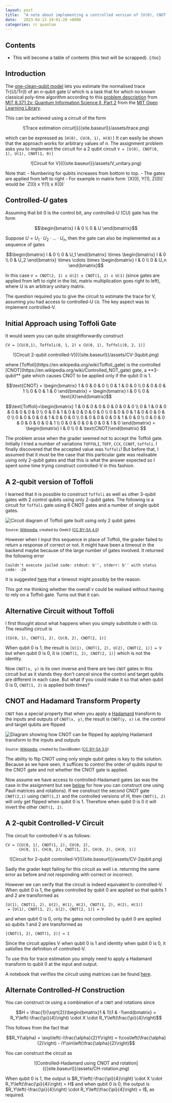 ```yaml
---
layout: post
title:  "A note about implementing a controlled version of [U(0), CNOT(0, 1), U(1), CNOT(1, 0)] using only 2-qubit gates."
date:   2023-04-13 19:01:20 +0000
categories: rc quantum
---
```

<h2> Contents </h2>

<style>
.p-img{
     text-align: center;
}
</style>

* This will become a table of contents (this text will be scrapped).
{:toc}

## Introduction

The [one-clean-qubit model](https://en.wikipedia.org/wiki/One_Clean_Qubit) lets you estimate the normalised trace $\mathrm{Tr}(U)/\mathrm{Tr}(I)$ of an $n$-qubit gate $U$ which is a task that for which no known classical poly-time algorithm according to this [problem description](https://openlearninglibrary.mit.edu/courses/course-v1:MITx+8.371.2x+2T2018/courseware/Week3/ps3/?activate_block_id=block-v1%3AMITx%2B8.371.2x%2B2T2018%2Btype%40sequential%2Bblock%40ps3) from [MIT 8.371.2x: Quantum Information Science II, Part 2](https://openlearninglibrary.mit.edu/courses/course-v1:MITx+8.371.2x+2T2018/course/) from the [MIT Open Learning Library](https://openlearning.mit.edu/courses-programs/open-learning-library).

This can be achieved using a circuit of the form

<p class='p-img' markdown=1>
![Trace estimation circuit]({{site.baseurl}}/assets/trace.png)
</p>

which can be expressed as `[H(0), CU(0, 1), H(0)]`
It can easily be shown that the approach works for arbitrary values of $n$. The assignment problem asks you to implement the circuit for a 2 qubit circuit `V = [U(0), CNOT(0, 1), U(1), CNOT(1, 0)]`

<p class='p-img' markdown=1>
![Circuit for V]({{site.baseurl}}/assets/V_unitary.png)
</p>
Note that:
- Numbering for qubits increases from bottom to top.
- The gates are applied from left to right
- For example in matrix form `[X(0), Y(1), Z(0)]` would be `Z(0) x Y(1) x X(0)`


## Controlled-$U$ gates

Assuming that bit 0 is the control bit, any controlled-U (CU) gate has the form

$$\begin{bmatrix}
I & 0 \\
0 & U
\end{bmatrix}$$

Suppose $U = U_1 \cdot U_2\cdot \ldots \cdot U_n$, then the gate can also be implemented as a sequence of gates 

$$\begin{bmatrix}
I & 0 \\
0 & U_1 \end{bmatrix} \times \begin{bmatrix}
I & 0 \\
0 & U_2 \end{bmatrix} \times \cdots \times \begin{bmatrix}
I & 0 \\
0 & U_n \end{bmatrix}$$

In this case `V = CNOT(2, 1) x U(2) x CNOT(1, 2) x U(1)` (since gates are applied from left to right in the list, matrix multiplication goes right to left), where U is an arbitrary unitary matrix.



The question required you to give the circuit to estimate the trace for V, assuming you had access to controlled-U `CU`. The key aspect was to implement controlled-V. 

## Initial Approach using Toffoli Gate

It would seem you can quite straightforwardly construct 

```
CV = [CU(0,1), Toffoli(0, 1, 2) x CU(0, 1), Toffoli(0, 2, 1)]
``` 
<p class='p-img' markdown=1>
![Circuit 2-qubit controlled-V]({{site.baseurl}}/assets/CV-3qubit.png)
</p>
where [Toffoli](https://en.wikipedia.org/wiki/Toffoli_gate) is the controlled [CNOT](https://en.wikipedia.org/wiki/Controlled_NOT_gate) gate, a **3-qubit** gate which causes CNOT to be applied only if the qubit 0 is 1. 

$$\text{CNOT} = \begin{bmatrix}
1 & 0 & 0 & 0 \\
0 & 1 & 0 & 0 \\
0 & 0 & 0 & 1 \\
0 & 0 & 1 & 0 \end{bmatrix} = \begin{bmatrix} I & 0 \\ 0 & \text{X}\end{bmatrix}$$

$$\text{Toffoli}=\begin{bmatrix}
1 & 0 & 0 & 0 & 0 & 0 & 0 & 0 \\
0 & 1 & 0 & 0 & 0 & 0 & 0 & 0 \\
0 & 0 & 1 & 0 & 0 & 0 & 0 & 0 \\
0 & 0 & 0 & 1 & 0 & 0 & 0 & 0 \\
0 & 0 & 0 & 0 & 1 & 0 & 0 & 0 \\
0 & 0 & 0 & 0 & 0 & 1 & 0 & 0 \\
0 & 0 & 0 & 0 & 0 & 0 & 0 & 1 \\
0 & 0 & 0 & 0 & 0 & 0 & 1 & 0 \end{bmatrix} = \begin{bmatrix} I & 0 \\ 0 & \text{CNOT}\end{bmatrix} $$

The problem arose when the grader seemed not to accept the Toffoli gate. Initially I tried a number of variations `TOFFOLI`, `TOFF`, `CCX`, `CCNOT`, `toffoli`. I finally discovered that the accepted value was `Toffoli`! But before that, I assumed that it must be the case that this particular gate was realisable using only 2-qubit gates and that this is what the answer expected so I spent some time trying construct controlled-V in this fashion.

## A 2-qubit version of Toffoli

I learned that it is possible to construct `Toffoli` as well as other 3-qubit gates with 2 control qubits using only 2-qubit gates. The following is a circuit for `Toffoli` gate using 6 CNOT gates and a number of single qubit gates.

![Circuit diagram of Toffoli gate built using only 2 qubit gates]({{site.baseurl}}/assets/toffoli.png)

<small>Source: [Wikipedia](https://en.wikipedia.org/wiki/Controlled_NOT_gate#/media/File:CNOT_Hadamard_Basis.svg), created by Geek3 ([CC BY-SA 4.0](https://creativecommons.org/licenses/by-sa/4.0/))</small>

However when I input this sequence in place of Toffoli, the grader failed to return a response of correct or not. It might have been a timeout in the backend maybe because of the large number of gates involved. It returned the following error

```
Couldn't execute jailed code: stdout: b'', stderr: b'' with status code: -24
```

It is suggested [here](https://groups.google.com/g/openedx-ops/c/xokwJaqdRgE) that a timeout might possibly be the reason.

This got me thinking whether the overall `V` could be realised without having to rely on a Toffoli gate. Turns out that it can. 

## Alternative Circuit without Toffoli
I first thought about what happens when you simply substitute `U` with `CU`. The resulting circuit is

```
[CU(0, 1), CNOT(1, 2), CU(0, 2), CNOT(2, 1)] 
```

When qubit 0 is 1, the result is `[U(1), CNOT(1, 2), U(2), CNOT(2, 1)] = V` but when qubit 0 is 0, it is `[CNOT(1, 2), CNOT(2, 1)]` which is not the identity. 

Now `CNOT(x, y)` is its own inverse and there are two `CNOT` gates in this circuit but as it stands they don't cancel since the control and target qubits are different in each case. But what if you could make it so that when qubit 0 is 0, `CNOT(1, 2)` is applied both times?

## CNOT and Hadamard Transform Property
`CNOT` has a special property that when you apply a [Hadamard](https://en.wikipedia.org/wiki/Hadamard_transform#Quantum_computing_applications) transform to the inputs and outputs of `CNOT(x, y)`, the result is `CNOT(y, x)` i.e. the control and target qubits are flipped

![Diagram showing how CNOT can be flipped by applying Hadamard transform to the inputs and outputs]({{site.baseurl}}/assets/cnot_hadamard.png)

<small>Source: [Wikipedia](https://en.wikipedia.org/wiki/Controlled_NOT_gate#/media/File:CNOT_Hadamard_Basis.svg), created by DavidBoden ([CC BY-SA 3.0](https://creativecommons.org/licenses/by-sa/3.0/))</small>

The ability to flip CNOT using only single qubit gates is key to the solution. Because as we have seen, it suffices to control the order of qubits input to the CNOT gate and not whether the CNOT gate is applied. 

Now assume we have access to controlled-Hadamard gates (as was the case in the assignment but see [below](#alternate-controlled-h-construction) for how you can construct one using Pauli matrices and rotations). If we construct the second CNOT gate `CNOT(2,1)` using `CNOT(1,2)` and the controlled versions of H, then `CNOT(1, 2)` will only get flipped when qubit 0 is 1. Therefore when qubit 0 is 0 it will invert the other `CNOT(1, 2)`.

## A 2-qubit Controlled-$V$ Circuit

The circuit for controlled-V is as follows:

```
CV = [CU(0, 1), CNOT(1, 2), CU(0, 2), 
      CH(0, 1), CH(0, 2), CNOT(1, 2), CH(0, 2), CH(0, 1)]
```

<p class='p-img' markdown=1>
![Circuit for 2-qubit controlled-V]({{site.baseurl}}/assets/CV-2qubit.png)
</p>
Sadly the grader kept failing for this circuit as well i.e. returning the same error as before and not responding with correct or incorrect.

However we can verify that the circuit is indeed equivalent to controlled-V. When qubit 0 is 1, the gates controlled by qubit 0 are applied so that qubits 1 and 2 are transformed as 

```
[U(1), CNOT(1, 2), U(2), H(1), H(2), CNOT(1, 2), H(2), H(1)]
 = [U(1), CNOT(1, 2), U(2), CNOT(2, 1)] = V
```

and when qubit 0 is 0, only the gates not controlled by qubit 0 are applied so qubits 1 and 2 are transformed as 

```
[CNOT(1, 2), CNOT(1, 2)] = I
```

Since the circuit applies V when qubit 0 is 1 and identity when qubit 0 is 0, it satisfies the definition of controlled-V. 

To use this for trace estimation you simply need to apply a Hadamard transform to qubit 0 at the input and output.

A notebook that verifies the circuit using matrices can be found [here](https://colab.research.google.com/drive/1Tn7j8gH_PReIkDUIL6byJjkzun0mcXU4?usp=sharing).

## Alternate Controlled-$H$ Construction

You can construct `CH` using a combination of a `CNOT` and rotations since

$$H = \frac{1}{\sqrt{2}}\begin{bmatrix}1 & 1\\1 & -1\end{bmatrix} = R_Y\left(-\frac{\pi}{4}\right) \cdot X \cdot R_Y\left(\frac{\pi}{4}\right)$$

This follows from the fact that

$$R_Y(\alpha) = \exp\left(-i\frac{\alpha}{2}Y\right) = I\cos\left(\frac{\alpha}{2}\right) - iY\sin\left(\frac{\alpha}{2}\right)$$

You can construct the circuit as 

<p class='p-img' markdown=1>
![Controlled-Hadamard using CNOT and rotation]({{site.baseurl}}/assets/CH-rotation.png)
</p>
When qubit 0 is 1, the output is $R_Y\left(-\frac{\pi}{4}\right) \cdot X \cdot R_Y\left(\frac{\pi}{4}\right) = H$ and when qubit 0 is 0, the output is $R_Y\left(-\frac{\pi}{4}\right) \cdot R_Y\left(\frac{\pi}{4}\right) = I$, as required.

